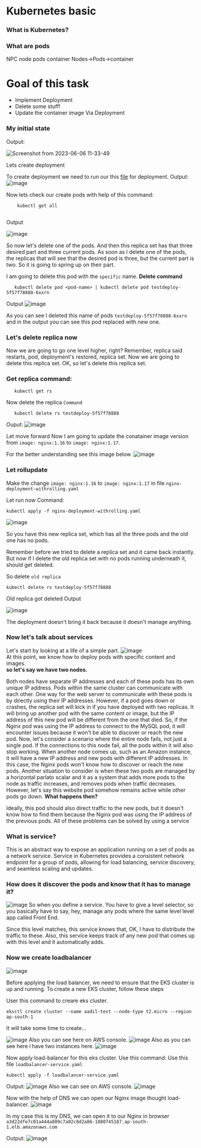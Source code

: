 # Kubernetes basic


### What is Kubernetes?
### What are pods

NPC node pods container
Nodes->Pods->container

# Goal of this task
- Implement Deployment
- Delete some stuff!
- Update the container image Via Deployment

### My initial state
Output:

![Screenshot from 2023-06-06 11-33-49](https://github.com/aadilraza339/k8s-aws-eks-fargate-and-devops/assets/47937273/93b888d5-6948-4aa8-8c20-844f50a491b7)

Lets create deployment

To create deployment we need to run our this [file](https://github.com/aadilraza339/k8s-aws-eks-fargate-and-devops/blob/main/nginx-deployment-withrolling.yaml) for deployment.
Output:
![image](https://github.com/aadilraza339/k8s-aws-eks-fargate-and-devops/assets/47937273/ed4a7f0a-c026-4391-bfa7-2a2fdd8ac295)

Now lets check our create pods with help of this command:

```
    kubectl get all


```
Output

![image](https://github.com/aadilraza339/k8s-aws-eks-fargate-and-devops/assets/47937273/2d642d74-ec6e-435a-bdda-0d214f212493)

So now let's delete one of the pods. And then this replica set has that three desired part and three current pods.
As soon as I delete one of the pods, the replicas that will see that the desired pod is three, but the current part is two.
So it is going to spring up on their part.

I am going to delete this pod with the `specific` name.
**Delete command**

```
   kubectl delete pod <pod-name> | kubectl delete pod testdeploy-5f57f78888-6xxrn
```
Output
![image](https://github.com/aadilraza339/k8s-aws-eks-fargate-and-devops/assets/47937273/f122f40d-f661-4af6-9d2c-bca3667e2580)


As you can see I deleted this name of pods `testdeploy-5f57f78888-6xxrn` and in the output you can see this pod replaced with new one.

### Let's delete replica now

Now we are going to go one level higher, right? Remember, replica said restarts, pod, deployment's restored, replica set.
Now we are going to delete this replica set. OK, so let's delete this replica set.

### Get replica command:
```
   kubectl get rs
```
Now delete the replica
`Command`

```
   kubectl delete rs testdeploy-5f57f78888
```

Ouput:
![image](https://github.com/aadilraza339/k8s-aws-eks-fargate-and-devops/assets/47937273/e90e7896-3ae0-4c18-a14d-7eb49af6c17f)

Let move forward
Now I am going to update the conatainer image version from `image: nginx:1.16` to `image: nginx:1.17`.

For the better understanding see this image below.
![image](https://github.com/aadilraza339/k8s-aws-eks-fargate-and-devops/assets/47937273/c5c0a6fe-1106-47dc-8dfe-e380fd46be8e)

### Let rollupdate
Make the change `image: nginx:1.16` to `image: nginx:1.17` in file `nginx-deployment-withrolling.yaml`

Let run now
Command:

```
kubectl apply -f nginx-deployment-withrolling.yaml
```

![image](https://github.com/aadilraza339/k8s-aws-eks-fargate-and-devops/assets/47937273/370b6a98-f7bf-4ff4-aa5a-ed52a77c9eb2)

So you have this new replica set, which has all the three pods and the old one has no pods.

Remember before we tried to delete a replica set and it came back instantly. But now if I delete the old replica set with no pods running underneath it, should get deleted.

So delete `old replica`
```
kubectl delete rs testdeploy-5f57f78888
```
Old replica got deleted
Output

![image](https://github.com/aadilraza339/k8s-aws-eks-fargate-and-devops/assets/47937273/c5e351e4-1072-45c2-80ff-7b1aa2125db7)

The deployment doesn't bring it back because it doesn't manage anything.


### Now let's talk about services
Let's start by looking at a life of a simple part.
![image](https://github.com/aadilraza339/k8s-aws-eks-fargate-and-devops/assets/47937273/a0f7d82a-70be-4847-a9a3-bdeb51d38332)
</br>
At this point, we know how to deploy pods with specific content and images. </br>
**so let's say we have two nodes.**

Both nodes have separate IP addresses and each of these pods has its own unique IP address.
Pods within the same cluster can communicate with each other.
One way for the web server to communicate with these pods is by directly using their IP addresses.
However,  if a pod goes down or crashes, the replica set will kick in if you have deployed with two replicas.
It will bring up another pod with the same content or image, but the IP address of this new pod will be different from the one that died.
So, if the Nginx pod was using the IP address to connect to the MySQL pod, it will encounter issues because it won't be able to discover or reach the new pod.
Now, let's consider a scenario where the entire node fails, not just a single pod.
If the connections to this node fail, all the pods within it will also stop working.
When another node comes up, such as an Amazon instance, it will have a new IP address and new pods with different IP addresses.
In this case, the Nginx pods won't know how to discover or reach the new pods.
Another situation to consider is when these two pods are managed by a horizontal parlato scalar
and it as a system that adds more pods to the node as traffic increases, and removes pods when traffic decreases.
However, let's say this website pod somehow remains active while other pods go down.
**What happens then?**

Ideally, this pod should also direct traffic to the new pods, but it doesn't know how to find them because the Nginx pod was using the IP address of the previous pods.
All of these problems can be solved by using a service
### What is service?

This is an abstract way to expose an application running on a set of pods as a network service.
Service in Kubernetes provides a consistent network endpoint for a group of pods, allowing for load balancing, service discovery, and seamless scaling and updates.

### How does it discover the pods and know that it has to manage it?
![image](https://github.com/aadilraza339/k8s-aws-eks-fargate-and-devops/assets/47937273/6b65a65c-ae62-4de4-a468-dd2291ed9c6f)
So when you define a service. You have to give a level selector, so you basically have to say, hey, manage any pods where the same level
level app called Front End.

Since this level matches, this service knows that, OK, I have to distribute the traffic to these.
Also, this service keeps track of any new pod that comes up with this level and it automatically adds.

### Now we create loadbalancer
![image](https://github.com/aadilraza339/k8s-aws-eks-fargate-and-devops/assets/47937273/ba2a3c7a-ccf6-447a-b791-a06318de32cc)

Before applying the load balancer, we need to ensure that the EKS cluster is up and running. To create a new EKS cluster, follow these steps

User this command to creare eks cluster.
```
eksctl create cluster --name aadil-test --node-type t2.micro --region ap-south-1
```
It will take some time to create...

![image](https://github.com/aadilraza339/k8s-aws-eks-fargate-and-devops/assets/47937273/40d16711-7d11-4ac3-af4f-77dc5c149637)
Also you can see here on AWS console.
![image](https://github.com/aadilraza339/k8s-aws-eks-fargate-and-devops/assets/47937273/27930627-f93c-4cab-bf10-22a591b14a25)
Also as you can see here i have two instances here.
![image](https://github.com/aadilraza339/k8s-aws-eks-fargate-and-devops/assets/47937273/dd9a2884-ddbf-477d-b2a0-183961d440c1)

Now apply load-balancer for this eks cluster.
Use this command:
Use this file `loadbalancer-service.yaml`
```
kubectl apply -f loadbalancer-service.yaml 
```

Output:
![image](https://github.com/aadilraza339/k8s-aws-eks-fargate-and-devops/assets/47937273/3cd770ee-047b-4b75-9efb-05bbf2b9c166)
Also we can see on AWS console.
![image](https://github.com/aadilraza339/k8s-aws-eks-fargate-and-devops/assets/47937273/08be79c2-1a50-4cb5-a437-0bcf75adaed9)
 
Now with the help of DNS we can open our Nginx image thought load-balancer.
![image](https://github.com/aadilraza339/k8s-aws-eks-fargate-and-devops/assets/47937273/f0d75c28-9a3b-4290-a020-f86a8da02f5c)

In my case this is my DNS, we can open it to our Nginx in browser
`a3d22dfe7c01a444a809c7a02c8d2a86-1880745187.ap-south-1.elb.amazonaws.com`

Output:
![image](https://github.com/aadilraza339/k8s-aws-eks-fargate-and-devops/assets/47937273/018122cd-0221-4aca-9b03-0fd482ddc598)























